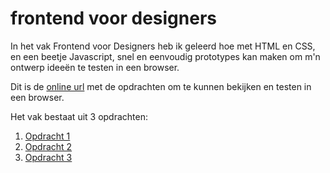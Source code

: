 # frontend voor designers

In het vak Frontend voor Designers heb ik geleerd hoe met HTML en CSS, en een beetje Javascript, snel en eenvoudig prototypes kan maken om m'n ontwerp ideeën te testen in een browser.

Dit is de [online url](https://koopreynders.github.io/frontendvoordesigners/) met de opdrachten om te kunnen bekijken en testen in een browser.

Het vak bestaat uit 3 opdrachten:

1. [Opdracht 1](opdracht1/)
2. [Opdracht 2](opdracht2/)
3. [Opdracht 3](opdracht%203%20richard/)



